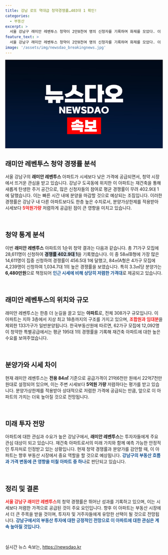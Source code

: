 ```yaml
---
title: 강남 로또 역대급 청약경쟁률…403대 1 확인!
categories:
  - 부동산
excerpt: >
  서울 강남구 래미안 레벤투스 청약이 2만8천여 명의 신청자를 기록하며 화제를 모았다. 이 아파트는 시세보다 5억원 낮은 가격에 공급되어 평균 402.9대 1의 경쟁률을 자랑하며, 부동산 시장에 뜨거운 열기를 더하고 있다!
feature_text: >
  서울 강남구 래미안 레벤투스 청약이 2만8천여 명의 신청자를 기록하며 화제를 모았다. 이 아파트는 시세보다 5억원 낮은 가격에 공급되어 평균 402.9대 1의 경쟁률을 자랑하며, 부동산 시장에 뜨거운 열기를 더하고 있다!
image: '/assets/img/newsdao_breakingnews.jpg'
---
```


<p><img src="/assets/img/newsdao_breakingnews.jpg" alt="koreaapp 속보" /></p>

<h2 data-ke-size="size26">래미안 레벤투스 청약 경쟁률 분석</h2>

<p data-ke-size="size16">서울 강남구의 <b>래미안 레벤투스</b> 아파트가 시세보다 낮은 가격에 공급되면서, 청약 시장에서 뜨거운 관심을 받고 있습니다. 강남구 도곡동에 위치한 이 아파트는 재건축을 통해 새롭게 탄생한 주거 공간으로, 많은 신청자들의 참여로 평균 경쟁률이 무려 402.9대 1에 달했습니다. 이는 빠른 시간 내에 분양을 마감할 것으로 예상되는 조짐입니다. 이러한 경쟁률은 강남구 내 다른 아파트보다도 한층 높은 수치로서, 분양가상한제를 적용받아 시세보다 <b><span style="color: #ee2323;">5억원가량</span></b> 저렴하게 공급된 점이 큰 영향을 미치고 있습니다.</p>

<p data-ke-size="size16">&nbsp;</p>

<h2 data-ke-size="size26">청약 통계 분석</h2>

<p data-ke-size="size16">이번 <b>래미안 레벤투스</b> 아파트의 1순위 청약 결과는 다음과 같습니다. 총 71가구 모집에 28,611명이 신청하여 <b><span style="background-color: #21538527;">경쟁률 402.9대 1</span></b>을 기록했습니다. 이 중 58㎡B형에 가장 많은 14,611명이 집중 신청하여 경쟁률이 456.5대 1에 달했고, 84㎡A형은 4가구 모집에 4,239명이 신청하여 1,034.7대 1의 높은 경쟁률을 보였습니다. 특히 3.3㎡당 분양가는 <b>6,480만원</b>으로 책정되어 <b><span style="color: #1a5490;">인근 시세에 비해 상당히 저렴한 가격대</span></b>로 제공되고 있습니다.</p>

<p data-ke-size="size16">&nbsp;</p>

<h2 data-ke-size="size26">래미안 레벤투스의 위치와 규모</h2>

<p data-ke-size="size16">래미안 레벤투스는 한층 더 눈길을 끌고 있는 <b>아파트</b>로, 전체 308가구 규모입니다. 이 아파트는 지하 3층에서 지상 최고 18층까지의 구조를 가지고 있으며, <b><span style="color: #ee2323;">조합원과 임대분</span></b>을 제외한 133가구가 일반분양됩니다. 한국부동산원에 따르면, 62가구 모집에 12,092명이 청약한 특별공급에서는 평균 195대 1의 경쟁률을 기록해 재건축 아파트에 대한 높은 수요를 보여주었습니다.</p>

<p data-ke-size="size16">&nbsp;</p>

<h2 data-ke-size="size26">분양가와 시세 차이</h2>

<p data-ke-size="size16">현재 래미안 레벤투스는 <b>전용 84㎡</b> 기준으로 공급가격이 21억6천만 원에서 22억7천만 원대로 설정되어 있으며, 이는 주변 시세보다 <b><span style="backgroun-color: #21538527;">5억원 가량</span></b> 저렴하다는 평가를 받고 있습니다. 분양가상한제를 적용받아 상대적으로 저렴한 가격에 공급되는 만큼, 앞으로 이 아파트의 가치는 더욱 높아질 것으로 전망됩니다.</p>

<p data-ke-size="size16">&nbsp;</p>

<h2 data-ke-size="size26">미래 투자 전망</h2>

<p data-ke-size="size16">아파트에 대한 관심과 수요가 높은 강남구에서, <b>래미안 레벤투스</b>는 투자자들에게 주요 관심 대상이 되고 있습니다. 재건축 아파트로서의 미래 가치와 함께 예측 가능한 안정적인 투자처로 인정받고 있는 상황입니다. 현재 청약 경쟁률과 분양가를 감안할 때, 이 아파트는 향후 부동산 시장에서 중요 역할을 할 것으로 예상됩니다. <b><span style="color: #1a5490;">강남구의 부동산 흐름과 가격 변동에 큰 영향을 미칠 아파트 중 하나</span></b>로 판단되고 있습니다.</p>

<p data-ke-size="size16">&nbsp;</p>

<h2 data-ke-size="size26">정리 및 결론</h2>

<p data-ke-size="size16"><b><span style="color: #ee2323;">서울 강남구 래미안 레벤투스</span></b>의 청약 경쟁률은 뛰어난 성과를 기록하고 있으며, 이는 시세보다 저렴한 가격으로 공급된 것이 주요 요인입니다. 향후 이 아파트는 부동산 시장에서 더 큰 주목을 받을 것이며, 투자자 및 거주자들에게 유망한 선택이 될 것으로 전망됩니다. <b><span style="color: #1a5490;">강남구에서의 부동산 투자에 대한 긍정적인 전망으로 이 아파트에 대한 관심은 계속 높아질 것입니다.</span></b></p>

<p data-ke-size="size16">&nbsp;</p>
실시간 뉴스 속보는, <a href="https://newsdao.kr" rel="dofollow">https://newsdao.kr</a>


